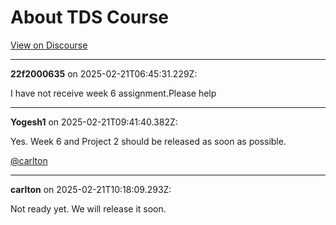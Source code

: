 # About TDS Course

[View on Discourse](https://discourse.onlinedegree.iitm.ac.in/t/about-tds-course/167878)

---
**22f2000635** on 2025-02-21T06:45:31.229Z:

I have not receive week 6 assignment.Please help



---
**Yogesh1** on 2025-02-21T09:41:40.382Z:

Yes. Week 6 and Project 2 should be released as soon as possible.

[@carlton](/u/carlton)



---
**carlton** on 2025-02-21T10:18:09.293Z:

Not ready yet. We will release it soon.



